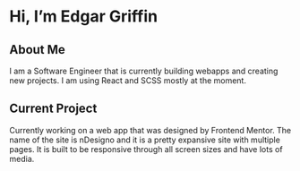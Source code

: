 # Hi, I’m Edgar Griffin

## About Me

I am a Software Engineer that is currently building webapps and creating new projects. I am using React and SCSS mostly at the moment.

## Current Project

Currently working on a web app that was designed by Frontend Mentor. The name of the site is nDesigno and it is a pretty expansive site with multiple pages. It is built to be responsive through all screen sizes and have lots of media.

